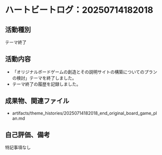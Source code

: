 # ハートビートログ：20250714182018

## 活動種別
テーマ終了

## 活動内容
- 「オリジナルボードゲームの創造とその説明サイトの構築についてのプランの検討」テーマを終了しました。
- テーマ終了の履歴を記録しました。

## 成果物、関連ファイル
- artifacts/theme_histories/20250714182018_end_original_board_game_plan.md

## 自己評価、備考
特記事項なし
